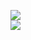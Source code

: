 [![](https://img.shields.io/badge/Made%20With-Github%20Spray-lightgrey.svg?style=for-the-badge&logo=github)](https://github.com/Annihil/github-spray#2154)  
[![](https://i.imgur.com/2DrTn0Z.gif)](https://github.com/Annihil/github-spray)
